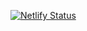 [![Netlify Status](https://api.netlify.com/api/v1/badges/e0948114-68eb-431d-8afa-a272b7970c0f/deploy-status)](https://app.netlify.com/sites/unruffled-mcnulty-e25023/deploys)